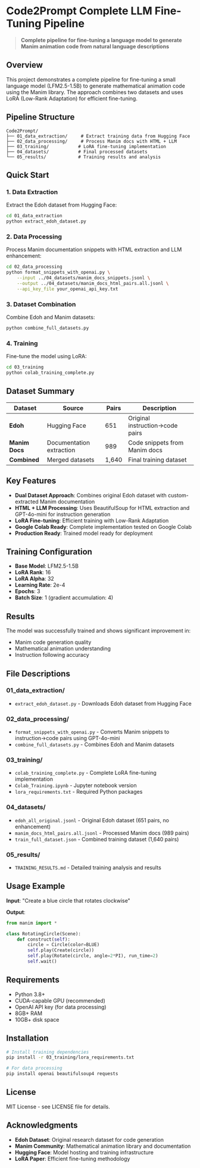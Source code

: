 #  Code2Prompt Complete LLM Fine-Tuning Pipeline

> **Complete pipeline for fine-tuning a language model to generate Manim animation code from natural language descriptions**

## Overview

This project demonstrates a complete pipeline for fine-tuning a small language model (LFM2.5-1.5B) to generate mathematical animation code using the Manim library. The approach combines two datasets and uses LoRA (Low-Rank Adaptation) for efficient fine-tuning.

## Pipeline Structure

```
Code2Prompt/
├── 01_data_extraction/     # Extract training data from Hugging Face
├── 02_data_processing/     # Process Manim docs with HTML + LLM
├── 03_training/           # LoRA fine-tuning implementation
├── 04_datasets/           # Final processed datasets
└── 05_results/            # Training results and analysis
```

## Quick Start

### 1. Data Extraction
Extract the Edoh dataset from Hugging Face:
```bash
cd 01_data_extraction
python extract_edoh_dataset.py
```

### 2. Data Processing
Process Manim documentation snippets with HTML extraction and LLM enhancement:
```bash
cd 02_data_processing
python format_snippets_with_openai.py \
    --input ../04_datasets/manim_docs_snippets.jsonl \
    --output ../04_datasets/manim_docs_html_pairs.all.jsonl \
    --api_key_file your_openai_api_key.txt
```

### 3. Dataset Combination
Combine Edoh and Manim datasets:
```bash
python combine_full_datasets.py
```

### 4. Training
Fine-tune the model using LoRA:
```bash
cd 03_training
python colab_training_complete.py
```

## Dataset Summary

| Dataset | Source | Pairs | Description |
|---------|--------|-------|-------------|
| **Edoh** | Hugging Face | 651 | Original instruction→code pairs |
| **Manim Docs** | Documentation extraction | 989 | Code snippets from Manim docs |
| **Combined** | Merged datasets | 1,640 | Final training dataset |

## Key Features

- **Dual Dataset Approach**: Combines original Edoh dataset with custom-extracted Manim documentation
- **HTML + LLM Processing**: Uses BeautifulSoup for HTML extraction and GPT-4o-mini for instruction generation
- **LoRA Fine-tuning**: Efficient training with Low-Rank Adaptation
- **Google Colab Ready**: Complete implementation tested on Google Colab
- **Production Ready**: Trained model ready for deployment

## Training Configuration

- **Base Model**: LFM2.5-1.5B
- **LoRA Rank**: 16
- **LoRA Alpha**: 32
- **Learning Rate**: 2e-4
- **Epochs**: 3
- **Batch Size**: 1 (gradient accumulation: 4)

## Results

The model was successfully trained and shows significant improvement in:
- Manim code generation quality
- Mathematical animation understanding
- Instruction following accuracy


## File Descriptions

### 01_data_extraction/
- `extract_edoh_dataset.py` - Downloads Edoh dataset from Hugging Face

### 02_data_processing/
- `format_snippets_with_openai.py` - Converts Manim snippets to instruction→code pairs using GPT-4o-mini
- `combine_full_datasets.py` - Combines Edoh and Manim datasets

### 03_training/
- `colab_training_complete.py` - Complete LoRA fine-tuning implementation
- `Colab_Training.ipynb` - Jupyter notebook version
- `lora_requirements.txt` - Required Python packages

### 04_datasets/
- `edoh_all_original.jsonl` - Original Edoh dataset (651 pairs, no enhancement)
- `manim_docs_html_pairs.all.jsonl` - Processed Manim docs (989 pairs)
- `train_full_dataset.json` - Combined training dataset (1,640 pairs)

### 05_results/
- `TRAINING_RESULTS.md` - Detailed training analysis and results

## Usage Example

**Input**: "Create a blue circle that rotates clockwise"

**Output**:
```python
from manim import *

class RotatingCircle(Scene):
    def construct(self):
        circle = Circle(color=BLUE)
        self.play(Create(circle))
        self.play(Rotate(circle, angle=2*PI), run_time=2)
        self.wait()
```

## Requirements

- Python 3.8+
- CUDA-capable GPU (recommended)
- OpenAI API key (for data processing)
- 8GB+ RAM
- 10GB+ disk space

## Installation

```bash
# Install training dependencies
pip install -r 03_training/lora_requirements.txt

# For data processing
pip install openai beautifulsoup4 requests
```

## License

MIT License - see LICENSE file for details.

## Acknowledgments

- **Edoh Dataset**: Original research dataset for code generation
- **Manim Community**: Mathematical animation library and documentation
- **Hugging Face**: Model hosting and training infrastructure
- **LoRA Paper**: Efficient fine-tuning methodology

